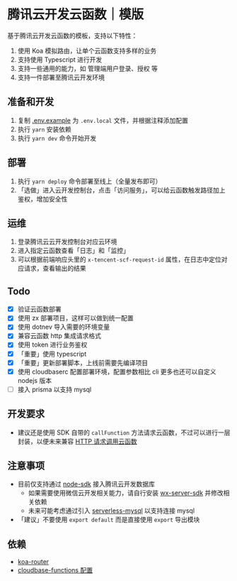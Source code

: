 # 腾讯云开发云函数｜模版

基于腾讯云开发云函数的模板，支持以下特性：

1. 使用 Koa 模拟路由，让单个云函数支持多样的业务
2. 支持使用 Typescript 进行开发
3. 支持一些通用的能力，如 管理端用户登录、授权 等
4. 支持一件部署至腾讯云开发环境

## 准备和开发

1. 复制 [.env.example](./.env.example) 为 `.env.local` 文件，并根据注释添加配置
2. 执行 `yarn` 安装依赖
3. 执行 `yarn dev` 命令开始开发

## 部署

1. 执行 `yarn deploy` 命令部署至线上（全量发布即可）
2. 「选做」进入云开发控制台，点击「访问服务」，可以给云函数触发路径加上鉴权，增加安全性

## 运维

1. 登录腾讯云云开发控制台对应云环境
2. 进入指定云函数查看「日志」和「监控」
3. 可以根据前端响应头里的 `x-tencent-scf-request-id` 属性，在日志中定位对应请求，查看输出的结果

## Todo

+ [x] 验证云函数部署
+ [x] 使用 zx 部署项目，这样可以做到统一配置
+ [x] 使用 dotnev 导入需要的环境变量
+ [x] 兼容云函数 http 集成请求格式
+ [x] 使用 token 进行业务鉴权
+ [x] 「重要」使用 typescript
+ [x] 「重要」更新部署脚本，上线前需要先编译项目
+ [x] 使用 cloudbaserc 配置部署环境，配置参数相比 cli 更多也还可以自定义 nodejs 版本
+ [ ] 接入 prisma 以支持 mysql

## 开发要求

+ 建议还是使用 SDK 自带的 `callFunction` 方法请求云函数，不过可以进行一层封装，以便未来兼容 [HTTP 请求调用云函数](https://docs.cloudbase.net/service/access-cloud-function.html#kua-yu-chu-li)

## 注意事项

+ 目前仅支持通过 [node-sdk](https://docs.cloudbase.net/api-reference/server/node-sdk/database/database.html) 接入腾讯云开发数据库
  + 如果需要使用微信云开发相关能力，请自行安装 [wx-server-sdk](https://developers.weixin.qq.com/miniprogram/dev/wxcloud/guide/functions/wx-server-sdk.html) 并修改相关依赖
  + 未来可能考虑通过引入 [serverless-mysql](https://github.com/jeremydaly/serverless-mysql#readme) 以支持连接 mysql
+ 「建议」不要使用 `export default` 而是直接使用 `export` 导出模块

## 依赖

+ [koa-router](https://github.com/koajs/router/blob/master/API.md)
+ [cloudbase-functions 配置](https://github.com/Tencent/cloudbase-framework/tree/master/packages/framework-plugin-function)
